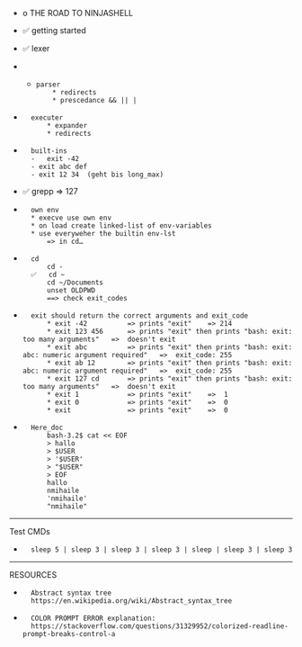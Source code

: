 
- o		THE ROAD TO NINJASHELL
- ✅		getting started
- ✅		lexer

- *		parser
			* redirects
			* prescedance && || |

-		executer
			* expander
			* redirects

-		built-ins
		-	exit -42
		- exit abc def
		- exit 12 34  (geht bis long_max)

- ✅		grepp
		=> 127

- 		own env
		* execve use own env
		* on load create linked-list of env-variables
		* use everyweher the builtin env-lst
			=> in cd…

-		cd
			cd -
		✅	cd ~
			cd ~/Documents
			unset OLDPWD
			==> check exit_codes

-		exit should return the correct arguments and exit_code
			* exit -42			=> prints "exit"	=> 214
			* exit 123 456		=> prints "exit" then prints "bash: exit: too many arguments"	=>	doesn't exit
			* exit abc			=> prints "exit" then prints "bash: exit: abc: numeric argument required"	=>	exit_code: 255
			* exit ab 12		=> prints "exit" then prints "bash: exit: abc: numeric argument required"	=>	exit_code: 255
			* exit 127 cd		=> prints "exit" then prints "bash: exit: too many arguments"	=>	doesn't exit
			* exit 1			=> prints "exit"	=>	1
			* exit 0			=> prints "exit"	=>	0
			* exit				=> prints "exit"	=>	0

-		Here_doc		
			bash-3.2$ cat << EOF
			> hallo
			> $USER
			> '$USER'
			> "$USER"
			> EOF
			hallo
			nmihaile
			'nmihaile'
			"nmihaile"

--------------------------------------------------------------------------------

Test CMDs

-		sleep 5 | sleep 3 | sleep 3 | sleep 3 | sleep | sleep 3 | sleep 3

--------------------------------------------------------------------------------

RESOURCES

-		Abstract syntax tree
		https://en.wikipedia.org/wiki/Abstract_syntax_tree
		
-		COLOR PROMPT ERROR explanation:
		https://stackoverflow.com/questions/31329952/colorized-readline-prompt-breaks-control-a		
